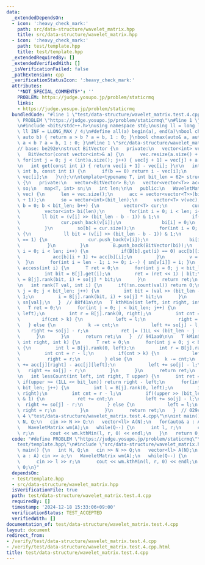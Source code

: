 ```yaml
---
data:
  _extendedDependsOn:
  - icon: ':heavy_check_mark:'
    path: src/data-structure/wavelet_matrix.hpp
    title: src/data-structure/wavelet_matrix.hpp
  - icon: ':heavy_check_mark:'
    path: test/template.hpp
    title: test/template.hpp
  _extendedRequiredBy: []
  _extendedVerifiedWith: []
  _isVerificationFailed: false
  _pathExtension: cpp
  _verificationStatusIcon: ':heavy_check_mark:'
  attributes:
    '*NOT_SPECIAL_COMMENTS*': ''
    PROBLEM: https://judge.yosupo.jp/problem/staticrmq
    links:
    - https://judge.yosupo.jp/problem/staticrmq
  bundledCode: "#line 1 \"test/data-structure/wavelet_matrix.test.4.cpp\"\n#define\
    \ PROBLEM \"https://judge.yosupo.jp/problem/staticrmq\"\n#line 1 \"test/template.hpp\"\
    \n#include <bits/stdc++.h>\nusing namespace std;\nusing ll = long long;\nconst\
    \ ll INF = LLONG_MAX / 4;\n#define all(a) begin(a), end(a)\nbool chmin(auto& a,\
    \ auto b) { return a > b ? a = b, 1 : 0; }\nbool chmax(auto& a, auto b) { return\
    \ a < b ? a = b, 1 : 0; }\n#line 1 \"src/data-structure/wavelet_matrix.hpp\"\n\
    // base: be292e\nstruct BitVector {\n   private:\n   vector<int> vec;\n\n   public:\n\
    \   BitVector(const vector<int>& a) {\n      vec.resize(a.size() + 1);\n     \
    \ for(int j = 0; j < (int)a.size(); j++) { vec[j + 1] = vec[j] + a[j]; }\n   }\n\
    \n   int get(const int i) { return vec[i + 1] - vec[i]; }\n\n   int rank(const\
    \ int b, const int i) {\n      if(b == 0) return i - vec[i];\n      else return\
    \ vec[i];\n   }\n};\n\ntemplate<typename T, int bit_len = 62> struct WaveletMatrix\
    \ {\n   private:\n   vector<BitVector> B;\n   vector<vector<T>> acc;\n   vector<int>\
    \ so;\n   map<T, int> sn;\n   int len;\n\n   public:\n   WaveletMatrix(vector<T>\
    \ vec) {\n      len = vec.size();\n      acc = vector<vector<T>>(bit_len, vector<T>(len\
    \ + 1));\n      so = vector<int>(bit_len);\n      vector<T> v(vec);\n      for(int\
    \ b = 0; b < bit_len; b++) {\n         vector<T> cur;\n         cur.reserve(len);\n\
    \         vector<int> bi(len);\n         for(int i = 0; i < len; i++) {\n    \
    \        ll bit = (v[i] >> (bit_len - b - 1)) & 1;\n            if(bit == 0) {\n\
    \               cur.push_back(v[i]);\n               bi[i] = 0;\n            }\n\
    \         }\n         so[b] = cur.size();\n         for(int i = 0; i < len; i++)\
    \ {\n            ll bit = (v[i] >> (bit_len - b - 1)) & 1;\n            if(bit\
    \ == 1) {\n               cur.push_back(v[i]);\n               bi[i] = 1;\n  \
    \          }\n         }\n         B.push_back(BitVector(bi));\n         for(int\
    \ i = 0; i < len; i++) {\n            if(B[b].get(i) == 0) acc[b][i + 1] = v[i];\n\
    \            acc[b][i + 1] += acc[b][i];\n         }\n         v = cur;\n    \
    \  }\n      for(int i = len - 1; i >= 0; i--) { sn[v[i]] = i; }\n   }\n\n   T\
    \ access(int i) {\n      T ret = 0;\n      for(int j = 0; j < bit_len; j++) {\n\
    \         int bit = B[j].get(i);\n         ret = (ret << 1) | bit;\n         i\
    \ = B[j].rank(bit, i) + so[j] * bit;\n      }\n      return ret;\n   }  // 3be264\n\
    \n   int rank(T val, int i) {\n      if(!sn.count(val)) return 0;\n      for(int\
    \ j = 0; j < bit_len; j++) {\n         int bit = (val >> (bit_len - j - 1)) &\
    \ 1;\n         i = B[j].rank(bit, i) + so[j] * bit;\n      }\n      return i -\
    \ sn[val];\n   }  // 88f41a\n\n   T kthMin(int left, int right, int k) {\n   \
    \   T ret = 0;\n      for(int j = 0; j < bit_len; j++) {\n         int l = B[j].rank(0,\
    \ left);\n         int r = B[j].rank(0, right);\n         int cnt = r - l;\n \
    \        if(cnt > k) {\n            left = l;\n            right = r;\n      \
    \   } else {\n            k -= cnt;\n            left += so[j] - l;\n        \
    \    right += so[j] - r;\n            ret |= (1LL << (bit_len - j - 1));\n   \
    \      }\n      }\n      return ret;\n   }  // 941aa0\n\n   T kMinSum(int left,\
    \ int right, int k) {\n      T ret = 0;\n      for(int j = 0; j < bit_len; j++)\
    \ {\n         int l = B[j].rank(0, left);\n         int r = B[j].rank(0, right);\n\
    \         int cnt = r - l;\n         if(cnt > k) {\n            left = l;\n  \
    \          right = r;\n         } else {\n            k -= cnt;\n            ret\
    \ += acc[j][right] - acc[j][left];\n            left += so[j] - l;\n         \
    \   right += so[j] - r;\n         }\n      }\n      return ret;\n   }  // edb4f5\n\
    \n   int lessCount(int left, int right, T upper) {\n      int ret = 0;\n     \
    \ if(upper >= (1LL << bit_len)) return right - left;\n      for(int j = 0; j <\
    \ bit_len; j++) {\n         int l = B[j].rank(0, left);\n         int r = B[j].rank(0,\
    \ right);\n         int cnt = r - l;\n         if((upper >> (bit_len - j - 1))\
    \ & 1) {\n            ret += cnt;\n            left += so[j] - l;\n          \
    \  right += so[j] - r;\n         } else {\n            left = l;\n           \
    \ right = r;\n         }\n      }\n      return ret;\n   }  // 029c6d\n};\n#line\
    \ 4 \"test/data-structure/wavelet_matrix.test.4.cpp\"\n\nint main() {\n   int\
    \ N, Q;\n   cin >> N >> Q;\n   vector<ll> A(N);\n   for(auto& a : A) cin >> a;\n\
    \   WaveletMatrix wm(A);\n   while(Q--) {\n      int l, r;\n      cin >> l >>\
    \ r;\n      cout << wm.kthMin(l, r, 0) << endl;\n   }\n   return 0;\n}\n"
  code: "#define PROBLEM \"https://judge.yosupo.jp/problem/staticrmq\"\n#include \"\
    test/template.hpp\"\n#include \"src/data-structure/wavelet_matrix.hpp\"\n\nint\
    \ main() {\n   int N, Q;\n   cin >> N >> Q;\n   vector<ll> A(N);\n   for(auto&\
    \ a : A) cin >> a;\n   WaveletMatrix wm(A);\n   while(Q--) {\n      int l, r;\n\
    \      cin >> l >> r;\n      cout << wm.kthMin(l, r, 0) << endl;\n   }\n   return\
    \ 0;\n}"
  dependsOn:
  - test/template.hpp
  - src/data-structure/wavelet_matrix.hpp
  isVerificationFile: true
  path: test/data-structure/wavelet_matrix.test.4.cpp
  requiredBy: []
  timestamp: '2024-12-18 15:33:06+09:00'
  verificationStatus: TEST_ACCEPTED
  verifiedWith: []
documentation_of: test/data-structure/wavelet_matrix.test.4.cpp
layout: document
redirect_from:
- /verify/test/data-structure/wavelet_matrix.test.4.cpp
- /verify/test/data-structure/wavelet_matrix.test.4.cpp.html
title: test/data-structure/wavelet_matrix.test.4.cpp
---
```

